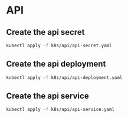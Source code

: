 # API

## Create the api secret

```bash
kubectl apply -f k8s/api/api-secret.yaml
```

## Create the api deployment

```bash
kubectl apply -f k8s/api/api-deployment.yaml
```

## Create the api service

```bash
kubectl apply -f k8s/api/api-service.yaml
```
